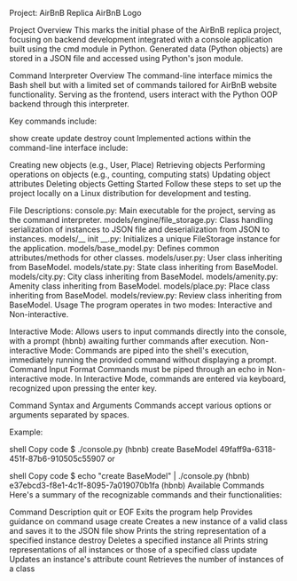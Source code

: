 Project: AirBnB Replica
AirBnB Logo

Project Overview
This marks the initial phase of the AirBnB replica project, focusing on backend development integrated with a console application built using the cmd module in Python. Generated data (Python objects) are stored in a JSON file and accessed using Python's json module.

Command Interpreter Overview
The command-line interface mimics the Bash shell but with a limited set of commands tailored for AirBnB website functionality. Serving as the frontend, users interact with the Python OOP backend through this interpreter.

Key commands include:

show
create
update
destroy
count
Implemented actions within the command-line interface include:

Creating new objects (e.g., User, Place)
Retrieving objects
Performing operations on objects (e.g., counting, computing stats)
Updating object attributes
Deleting objects
Getting Started
Follow these steps to set up the project locally on a Linux distribution for development and testing.

File Descriptions:
console.py: Main executable for the project, serving as the command interpreter.
models/engine/file_storage.py: Class handling serialization of instances to JSON file and deserialization from JSON to instances.
models/__ init __.py: Initializes a unique FileStorage instance for the application.
models/base_model.py: Defines common attributes/methods for other classes.
models/user.py: User class inheriting from BaseModel.
models/state.py: State class inheriting from BaseModel.
models/city.py: City class inheriting from BaseModel.
models/amenity.py: Amenity class inheriting from BaseModel.
models/place.py: Place class inheriting from BaseModel.
models/review.py: Review class inheriting from BaseModel.
Usage
The program operates in two modes: Interactive and Non-interactive.

Interactive Mode: Allows users to input commands directly into the console, with a prompt (hbnb) awaiting further commands after execution.
Non-interactive Mode: Commands are piped into the shell's execution, immediately running the provided command without displaying a prompt.
Command Input Format
Commands must be piped through an echo in Non-interactive mode. In Interactive Mode, commands are entered via keyboard, recognized upon pressing the enter key.

Command Syntax and Arguments
Commands accept various options or arguments separated by spaces.

Example:

shell
Copy code
$ ./console.py
(hbnb) create BaseModel
49faff9a-6318-451f-87b6-910505c55907
or

shell
Copy code
$ echo "create BaseModel" | ./console.py
(hbnb)
e37ebcd3-f8e1-4c1f-8095-7a019070b1fa
(hbnb)
Available Commands
Here's a summary of the recognizable commands and their functionalities:

Command	Description
quit or EOF	Exits the program
help	Provides guidance on command usage
create	Creates a new instance of a valid class and saves it to the JSON file
show	Prints the string representation of a specified instance
destroy	Deletes a specified instance
all	Prints string representations of all instances or those of a specified class
update	Updates an instance's attribute
count	Retrieves the number of instances of a class
